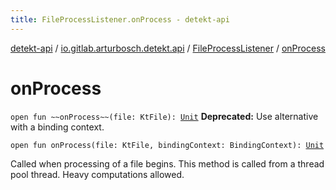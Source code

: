 ```yaml
---
title: FileProcessListener.onProcess - detekt-api
---
```


[detekt-api](../../index.html) / [io.gitlab.arturbosch.detekt.api](../index.html) / [FileProcessListener](index.html) / [onProcess](./on-process.html)

# onProcess

`open fun ~~onProcess~~(file: KtFile): `[`Unit`](https://kotlinlang.org/api/latest/jvm/stdlib/kotlin/-unit/index.html)
**Deprecated:** Use alternative with a binding context.


`open fun onProcess(file: KtFile, bindingContext: BindingContext): `[`Unit`](https://kotlinlang.org/api/latest/jvm/stdlib/kotlin/-unit/index.html)

Called when processing of a file begins.
This method is called from a thread pool thread. Heavy computations allowed.

